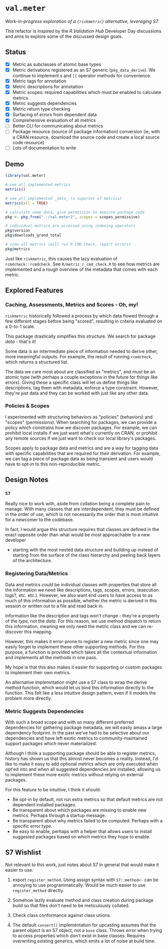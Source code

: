# `val.meter`

_Work-in-progress exploration of a `{riskmetric}` alternative, leveraging S7._

This refactor is inspired by the _R Validation Hub_ Developer Day discussions
and aims to explore some of the discussed design goals.

## Status

- [x] Metric as subclasses of atomic base types
- [x] Metric derivations registered as an S7 generic (`pkg_data_derive`). We
      continue to implement `$` and `[[` operator methods for convenience.
- [x] Metric tags for annotation
- [x] Metric descriptions for annotation
- [x] Metric scopes: required capabilities which must be enabled to calculate
      metrics
- [x] Metric suggests dependencies
- [x] Metric return type checking
- [x] Surfacing of errors from dependent data
- [x] Comprehensive evaluation of all metrics
- [ ] Better CLI for communicating about metrics
- [ ] Package resource (source of package information) conversion (ie, with a
      CRAN resource, download the source code and create a local source
      code resource)
- [ ] Lots of documentation to write

## Demo

```r
library(val.meter)

# see all implemented metrics
metrics()

# see all implemented _data_ (a superset of metrics)
metrics(all = TRUE)

# calculate some data, give permission to execute package code
pkg <- pkg_from("../val.meter2", scopes = scopes_permissive)

# individual metrics are accessed using indexing operators
pkg$version
pkg$downloads_grand_total

# view all metrics (will run R CMD check, report errors)
pkg@metrics
```

Just like `riskmetric`, this causes the lazy evaluation of
`rcmdcheck::rcmdcheck`. See `R/metric_r_cmd_check.R` to see how metrics
are implemented and a rough overview of the metadata that comes with each
metric.

## Explored Features

### Caching, Assessments, Metrics and Scores - Oh, my!

`riskmetric` historically followed a process by which data flowed through
a few different stages before being "scored", resulting in criteria evaluated
on a 0-to-1 scale.

This package drastically simplifies this structure. We search for package
_data_ - that's it!

Some data is an intermediate piece of information needed to derive other, more
meaningful outputs. For example, the result of running `rcmdcheck`, which
returns a structured list.

The data we care most about are classified as "metrics", and _must_ be an
atomic type (with perhaps a couple exceptions in the future for things like
errors). Giving these a specific class will let us define things like
descriptions, tag them with metadata, enforce a type constraint. However,
they're just data and they can be worked with just like any other data.

### Policies & Scopes

I experimented with structuring behaviors as "policies" (behaviors) and
"scopes" (permissions). When searching for packages, we can provide a policy
which constrains how we discover packages. For example, we can prohibit
local installs if we just want what's currently on CRAN, or prohibit any remote
sources if we just want to check our local library's packages.

Scopes apply to package data and metrics and are a way for tagging data with
specific capabilities that are required for their derivation. For example, we
can tag a piece of package data as being transient and users would have to
opt-in to this non-reproducible metric.

## Design Notes

### `S7`

Really nice to work with, aside from collation being a complete pain to manage.
With many classes that are interdependent, they must be defined in the order
of use, which is not necessarily the order that is most intuitive for a
newcomer to the codebase.

In fact, I would argue this structure requires that classes are defined in the
exact opposite order than what would be most approachable to a new developer
- starting with the most nested data structure and building up instead of
starting from the surface of the class hierarchy and peeling back layers of
the architecture.

### Registering Data/Metrics

Data and metrics _could_ be individual classes with properties that store all
the information we need like descriptions, tags, scopes, errors,
(execution logs?, etc. etc.). However, we also want end users to have access
to as much of this information as possible, whether the metric is derived
in this session or written out to a file and read back in.

Information like the description and tags won't change - they're a property of
the _type_, not the _data_. For this reason, we use method dispatch to return
this information, meaning we only need the metric class and we can re-discover
this mapping.

However, this makes it error-prone to register a new metric since one may easily
forget to implement these other supporting methods. For this purpose, a function
is provided which takes all the contextual information and implements all the
methods in one pass.

My hope is that this also makes it easier for supporting or custom packages
to implement their own metrics.

An alternative implemntation might use a S7 class to wrap the derive method
function, which would let us bind this information directly to the function.
This felt like a less intuitive design pattern, even if it models the problem
more directly.

### Metric Suggests Dependencies

With such a broad scope and with so many different preferred dependencies
for gathering package metadata, we will easily amass a large dependency
footprint. In the past we've had to be selective about our dependencies and
have left exotic metrics to community-maintained support packages which never
materialized.

Although I think a supporting package should be able to register metrics,
history has shown us that this almost never becomes a reality. Instead, I'd
like to make it easy to add optional metrics which are only executed when
opt'ed into and when all suggested dependencies are installed, allowing us to
implement these more exotic metrics without relying on external packages.

For this feature to be intuitive, I think it should:

- Be opt-in by default, not run extra metrics so that default metrics are not
  dependent installed packages.
- Be transparent about which packages are missing to enable new metrics.
  Perhaps through a startup message.
- Be transparent about why metrics failed to be computed. Perhaps with a
  specific error type.
- Be easy to enable, perhaps with a helper that allows users to install
  suggested packages based on which metrics they hope to enable.

## S7 Wishlist

Not relevant to this work, just notes about S7 in general that would make it
easier to use:

1. export `register_method`. Using assign syntax with `S7::method<-` can be
   annoying to use programmatically. Would be much easier to use
  `register_method` directly.

2. Somehow lazily evaluate method and class creation during package build so
   that files don't need to be meticulously collated.

3. Check class conformance against class unions.

4. The default `convert()` implementation for upcasting assumes that the
   parent object is an S7 object, not a `base` class. Throws error when trying
   to access properties which don't exist in base classes. Requires overwriting
   existing generics, which emits a lot of noise at build time.
